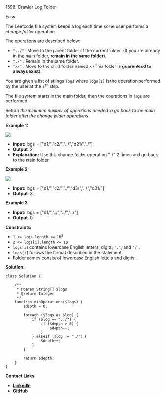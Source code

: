 1598\. Crawler Log Folder

Easy

The Leetcode file system keeps a log each time some user performs a _change folder_ operation.

The operations are described below:

- `"../"` : Move to the parent folder of the current folder. (If you are already in the main folder, **remain in the same folder**).
- `"./"` : Remain in the same folder.
- `"x/"` : Move to the child folder named `x` (This folder is **guaranteed to always exist**).

You are given a list of strings `logs` where `logs[i]` is the operation performed by the user at the <code>i<sup>th</sup></code> step.

The file system starts in the main folder, then the operations in `logs` are performed.

Return _the minimum number of operations needed to go back to the main folder after the change folder operations_.

**Example 1:**

![](https://assets.leetcode.com/uploads/2020/09/09/sample_11_1957.png)

- **Input:** logs = ["d1/","d2/","../","d21/","./"]
- **Output:** 2
- **Explanation:** Use this change folder operation "../" 2 times and go back to the main folder.

**Example 2:**

![](https://assets.leetcode.com/uploads/2020/09/09/sample_22_1957.png)

- **Input:** logs = ["d1/","d2/","./","d3/","../","d31/"]
- **Output:** 3

**Example 3:**

- **Input:** logs = ["d1/","../","../","../"]
- **Output:** 0

**Constraints:**

- <code>1 <= logs.length <= 10<sup>3</sup></code>
- `2 <= logs[i].length <= 10`
- `logs[i]` contains lowercase English letters, digits, `'.'`, and `'/'`.
- `logs[i]` follows the format described in the statement.
- Folder names consist of lowercase English letters and digits.

**Solution:**


```
class Solution {

    /**
     * @param String[] $logs
     * @return Integer
     */
    function minOperations($logs) {
        $depth = 0;

        foreach ($logs as $log) {
            if ($log == "../") {
                if ($depth > 0) {
                    $depth--;
                }
            } elseif ($log != "./") {
                $depth++;
            }
        }

        return $depth;
    }
}
```



**Contact Links**

- **[LinkedIn](https://www.linkedin.com/in/arifulhaque/)**
- **[GitHub](https://github.com/mah-shamim/leet-code-in-php/tree/main/algorithms/001598-crawler-log-folder)**
